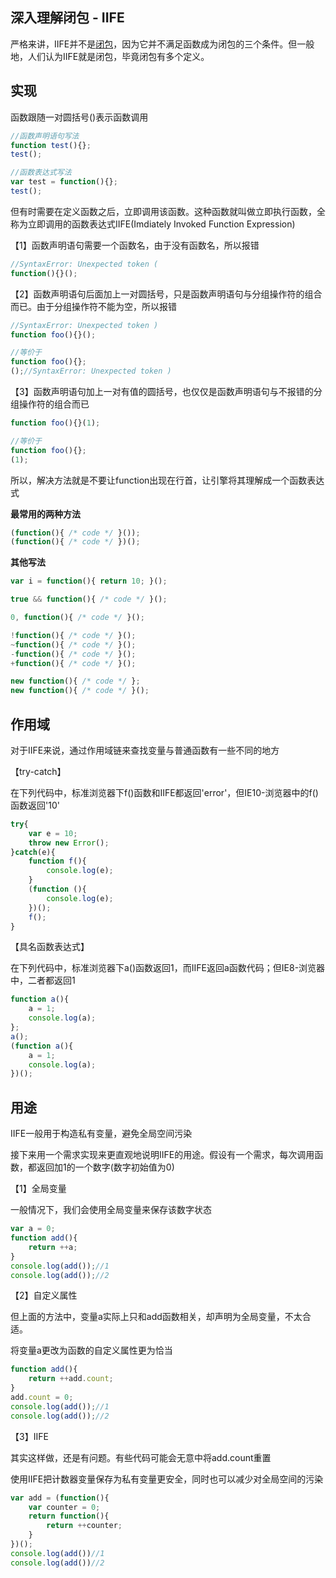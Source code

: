 ## 深入理解闭包 - IIFE

严格来讲，IIFE并不是[闭包](http://localhost:8080/knowledge-list-doc/chapter1/closure.html)，因为它并不满足函数成为闭包的三个条件。但一般地，人们认为IIFE就是闭包，毕竟闭包有多个定义。



## 实现

函数跟随一对圆括号()表示函数调用

~~~javascript
//函数声明语句写法
function test(){};
test();

//函数表达式写法
var test = function(){};
test();
~~~

但有时需要在定义函数之后，立即调用该函数。这种函数就叫做立即执行函数，全称为立即调用的函数表达式IIFE(Imdiately Invoked Function Expression)



【1】函数声明语句需要一个函数名，由于没有函数名，所以报错

~~~javascript
//SyntaxError: Unexpected token (
function(){}();
~~~



【2】函数声明语句后面加上一对圆括号，只是函数声明语句与分组操作符的组合而已。由于分组操作符不能为空，所以报错

~~~javascript
//SyntaxError: Unexpected token )
function foo(){}();

//等价于
function foo(){};
();//SyntaxError: Unexpected token )
~~~



【3】函数声明语句加上一对有值的圆括号，也仅仅是函数声明语句与不报错的分组操作符的组合而已

~~~javascript
function foo(){}(1);

//等价于
function foo(){};
(1);
~~~



所以，解决方法就是不要让function出现在行首，让引擎将其理解成一个函数表达式



**最常用的两种方法**

~~~javascript
(function(){ /* code */ }()); 
(function(){ /* code */ })(); 
~~~



**其他写法**

~~~javascript
var i = function(){ return 10; }();

true && function(){ /* code */ }();

0, function(){ /* code */ }();

!function(){ /* code */ }();
~function(){ /* code */ }();
-function(){ /* code */ }();
+function(){ /* code */ }();

new function(){ /* code */ };
new function(){ /* code */ }();
~~~



## 作用域

对于IIFE来说，通过作用域链来查找变量与普通函数有一些不同的地方



【try-catch】

在下列代码中，标准浏览器下f()函数和IIFE都返回'error'，但IE10-浏览器中的f()函数返回'10'

~~~javascript
try{
    var e = 10;
    throw new Error();
}catch(e){
    function f(){
        console.log(e);
    }
    (function (){
        console.log(e);
    })();
    f();
}
~~~



【具名函数表达式】

在下列代码中，标准浏览器下a()函数返回1，而IIFE返回a函数代码；但IE8-浏览器中，二者都返回1

~~~javascript
function a(){
    a = 1;
    console.log(a);
};
a();
(function a(){
    a = 1;
    console.log(a);
})();
~~~



## 用途

IIFE一般用于构造私有变量，避免全局空间污染

接下来用一个需求实现来更直观地说明IIFE的用途。假设有一个需求，每次调用函数，都返回加1的一个数字(数字初始值为0)



【1】全局变量

一般情况下，我们会使用全局变量来保存该数字状态

```javascript
var a = 0;
function add(){
    return ++a;
}
console.log(add());//1
console.log(add());//2
```



【2】自定义属性

但上面的方法中，变量a实际上只和add函数相关，却声明为全局变量，不太合适。

将变量a更改为函数的自定义属性更为恰当

```javascript
function add(){
    return ++add.count;
}
add.count = 0;
console.log(add());//1
console.log(add());//2
```



【3】IIFE

其实这样做，还是有问题。有些代码可能会无意中将add.count重置

使用IIFE把计数器变量保存为私有变量更安全，同时也可以减少对全局空间的污染

```javascript
var add = (function(){
    var counter = 0;
    return function(){
        return ++counter; 
    }
})();
console.log(add())//1
console.log(add())//2   
```



